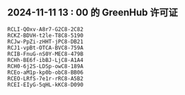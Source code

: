 ## 2024-11-11 13 : 00 的 GreenHub 许可证
```
RCLI-QOxv-A8r7-G2C8-2C82
RCKZ-BDVH-t2le-T8C8-5190
RCJw-PpZi-zHHT-jPC8-DB21
RCJ1-vpBt-OTCA-BVC8-759A
RCIB-FnuG-nS0Y-MEC8-479B
RCHh-BE6f-ibBJ-LjC8-A1A4
RCH0-6j2S-LDSp-owC8-189A
RCEo-aM1p-kp0b-obC8-BB06
RCEO-LRfS-7e1r-rRC8-A5B2
RCEI-EIyG-5qHL-kKC8-D090
```
